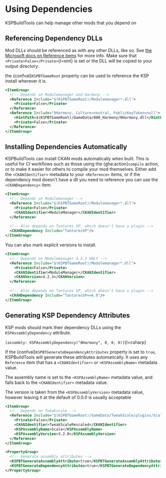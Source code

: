 # Using Dependencies

KSPBuildTools can help manage other mods that you depend on

## Referencing Dependency DLLs

Mod DLLs should be referenced as with any other DLLs, like so. See [the Microsoft docs on Reference items](https://learn.microsoft.com/en-us/visualstudio/msbuild/common-msbuild-project-items?view=vs-2022#reference) for more info. Make sure that `<Private>False</Private>`{l=xml} is set or the DLL will be copied to your output directory.

the {confval}`KSPBTGameRoot` property can be used to reference the KSP install wherever it is. 
```xml
<ItemGroup>
  <!-- Depends on Modulemanager and Harmony -->
  <Reference Include="$(KSPBTGameRoot)/Modulemanager*.dll">
    <Private>False</Private>
  </Reference>
  <Reference Include="0Harmony, Culture=neutral, PublicKeyToken=null">
    <HintPath>$(KSPBTGameRoot)/GameData/000_Harmony/0Harmony.dll</HintPath>
    <Private>False</Private>
  </Reference>
</ItemGroup>
```

## Installing Dependencies Automatically

KSPBuildTools can install CKAN mods automatically when built. This is useful for CI workflows such as those using the {gha:action}`compile` action, or to make it easier for others to compile your mod themselves. Either add the `<CKANIdentifier>` metadata to your `<Reference>` items, or if the dependency mod doesn't have a dll you need to reference you can use the `<CKANDependency>` item.

```xml
<ItemGroup>
  <!-- Depends on Modulemanager -->
  <Reference Include="$(KSPBTGameRoot)/Modulemanager*.dll">
    <Private>False</Private>
    <CKANIdentifier>ModuleManager</CKANIdentifier>
  </Reference>
  
  <!-- Also depends on Tantares SP, which doesn't have a plugin -->
  <CKANDependency Include="TantaresSP"/>
</ItemGroup>
```

You can also mark explicit versions to install. 

```xml
<ItemGroup>
  <!-- Depends on Modulemanager 4.2.3 ONLY -->
  <Reference Include="$(KSPBTGameRoot)/Modulemanager*.dll">
    <Private>False</Private>
    <CKANIdentifier>ModuleManager</CKANIdentifier>
    <CKANVersion>4.2.3</CKANVersion>
  </Reference>
  
  <!-- Also depends on Tantares SP, which doesn't have a plugin -->
  <CKANDependency Include="TantaresSP==6.0"/>
</ItemGroup>
```

## Generating KSP Dependency Attributes

KSP mods should mark their dependency DLLs using the `KSPAssemblyDependency` attribute.

`[assembly: KSPAssemblyDependency("0Harmony", 0, 0, 0)]`{l=csharp}

If the {confval}`KSPBTGenerateDependencyAttributes` property is set to `true`, KSPBuildTools will generate these attributes automatically. It uses any `Reference` item that has a `<CKANIdentifier>` or `<KSPAssemblyName>` metadata value.

The assembly name is set to the `<KSPAssemblyName>` metadata value, and falls back to the `<CKANIdentifier>` metadata value. 

The version is taken from the `<KSPAssemblyVersion>` metadata value, however leaving it at the default of 0.0.0 is usually acceptable

```xml
<ItemGroup>
  <!-- Depends on Tweakscale -->
  <Reference Include="$(KSPBTGameRoot)/GameData/TweakScale/plugins/Scale.dll">
    <Private>False</Private>
    <CKANIdentifier>TweakScaleRescaled</CKANIdentifier>
    <KSPAssemblyName>Scale</KSPAssemblyName>
    <KSPAssemblyVersion>3.2.0</KSPAssemblyVersion>
  </Reference>
</ItemGroup>

<PropertyGroup>
  <!-- Generate assembly attributes -->
  <KSPBTGenerateAssemblyAttribute>true</KSPBTGenerateAssemblyAttribute>
  <KSPBTGenerateDependencyAttributes>true</KSPBTGenerateDependencyAttributes>
</PropertyGroup>
```
